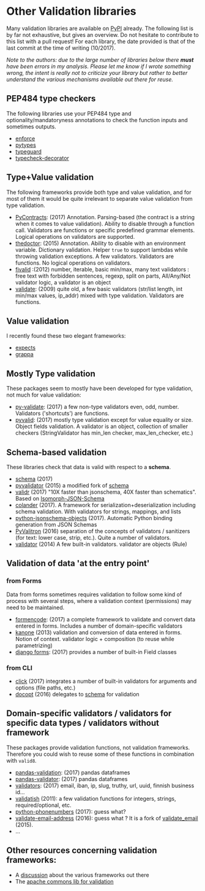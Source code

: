 # Other Validation libraries

Many validation libraries are available on [PyPI](https://pypi.python.org/pypi?%3Aaction=search&term=valid&submit=search) already. The following list is by far not exhaustive, but gives an overview. Do not hesitate to contribute to this list with a pull request! For each library, the date provided is that of the last commit at the time of writing (10/2017). 

*Note to the authors: due to the large number of libraries below there **must** have been errors in my analysis. Please let me know if I wrote something wrong, the intent is really not to criticize your library but rather to better understand the various mechanisms available out there for reuse.*

## PEP484 type checkers

The following libraries use your PEP484 type and optionality/mandatoryness annotations to check the function inputs and sometimes outputs.

 * [enforce](https://github.com/RussBaz/enforce)
 * [pytypes](https://github.com/Stewori/pytypes)
 * [typeguard](https://github.com/agronholm/typeguard)
 * [typecheck-decorator](https://github.com/prechelt/typecheck-decorator)

## Type+Value validation

The following frameworks provide both type and value validation, and for most of them it would be quite irrelevant to separate value validation from type validation.

 * [PyContracts](https://andreacensi.github.io/contracts/index.html): (2017) Annotation. Parsing-based (the contract is a string when it comes to value validation). Ability to disable through a function call. Validators are functions or specific predefined grammar elements. Logical operations on validators are supported.
 * [thedoctor](https://github.com/hhuuggoo/thedoctor): (2015) Annotation. Ability to disable with an environment variable. Dictionary validation. Helper `true` to support lambdas while throwing validation exceptions. A few validators. Validators are functions. No logical operations on validators.
 * [fivalid](https://github.com/AkiraKito/fivalid) :(2012) number, iterable, basic min/max, many text validators : free text with forbidden sentences, regexp, split on parts, All/Any/Not validator logic, a validator is an object
 * [validate](http://www.voidspace.org.uk/python/validate.html): (2009) quite old, a few basic validators (str/list length, int min/max values, ip_addr) mixed with type validation. Validators are functions.

## Value validation

I recently found these two elegant frameworks:
 * [expects](https://expects.readthedocs.io/en/stable/)
 * [grappa](http://grappa.readthedocs.io/en/latest/)

## Mostly Type validation

These packages seem to mostly have been developed for type validation, not much for value validation:

 * [py-validate](https://github.com/gfyoung/py-validate): (2017) a few non-type validators even, odd, number. Validators ('shortcuts') are functions.
 * [pyvalid](http://uzumaxy.github.io/pyvalid/): (2017) mostly type validation except for value equality or size. Object fields validation. A validator is an object, collection of smaller checkers (StringValidator has min_len checker, max_len_checker, etc.)

## Schema-based validation

These libraries check that data is valid with respect to a **schema**. 

 * [schema](https://github.com/keleshev/schema) (2017) 
 * [pyvalidator](https://github.com/devdoomari/pyvalidator) (2015) a modified fork of [schema](https://github.com/keleshev/schema)
 * [validr](https://github.com/guyskk/validr) (2017) "10X faster than jsonschema, 40X faster than schematics". Based on [Isomorph-JSON-Schema](https://github.com/guyskk/validr/blob/master/Isomorph-JSON-Schema.md)
 * [colander](https://docs.pylonsproject.org/projects/colander/en/latest/) (2017). A framework for serialization+deserialization including schema validation. With validators for strings, mappings, and lists
 * [python-jsonschema-objects](https://github.com/cwacek/python-jsonschema-objects) (2017). Automatic Python binding generation from JSON Schemas 
 * [PyValitron](http://clivern.github.io/PyValitron/) (2016) separation of the concepts of validators / sanitizers (for text: lower case, strip, etc.). Quite a number of validators.
 * [validator](https://github.com/wilhelm-murdoch/validator) (2014) A few built-in validators. validator are objects (Rule)

## Validation of data 'at the entry point'

### from Forms

Data from forms sometimes requires validation to follow some kind of process with several steps, where a validation context (permissions) may need to be maintained.

 * [formencode](http://www.formencode.org/en/latest/): (2017) a complete framework to validate and convert data entered in forms. Includes a number of domain-specific validators
 * [kanone](https://github.com/doncatnip/kanone) (2013) validation and conversion of data entered in forms. Notion of context. validator logic + composition (to reuse while parametrizing)
 * [django forms](https://docs.djangoproject.com/search/?q=forms): (2017) provides a number of built-in Field classes

### from CLI

 * [click](http://click.pocoo.org) (2017) integrates a number of built-in validators for arguments and options (file paths, etc.)
 * [docopt](https://github.com/docopt/docopt/commits/master) (2016) delegates to [schema](https://github.com/keleshev/schema) for validation

## Domain-specific validators / validators for specific data types / validators without framework

These packages provide validation functions, not validation frameworks. Therefore you could wish to reuse some of these functions in combination with `valid8`.

 * [pandas-validation](http://pandas-validation.readthedocs.io/en/latest/): (2017) pandas dataframes
 * [pandas-validator](https://github.com/c-data/pandas-validator): (2017) pandas dataframes
 * [validators](https://validators.readthedocs.io/en/latest/): (2017) email, iban, ip, slug, truthy, url, uuid, finnish business id...
 * [validatish](https://github.com/ish/validatish) (2011): a few validation functions for integers, strings, required/optional, etc.
 * [python-phonenumbers](https://github.com/daviddrysdale/python-phonenumbers) (2017): guess what?
 * [validate-email-address](https://pypi.python.org/pypi/validate-email-address) (2016): guess what ? It is a fork of [validate_email](https://github.com/syrusakbary/validate_email/commits/master) (2015).
 * ...

## Other resources concerning validation frameworks:
 
 * A [discussion](https://opensourcehacker.com/2011/07/07/generic-python-validation-frameworks/) about the various frameworks out there
 * The [apache commons lib for validation](http://commons.apache.org/proper/commons-validator/apidocs/org/apache/commons/validator/routines/package-summary.html#package_description)
 